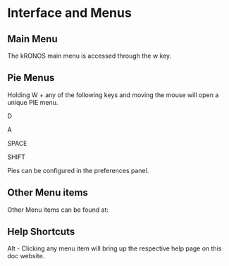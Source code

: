 # Interface and Menus



## Main Menu

The kRONOS main menu is accessed through the w key. 

## Pie Menus

Holding W + any of the following keys and moving the mouse will open a unique PIE menu.

D

A 

SPACE

SHIFT

Pies can be configured in the preferences panel.

## Other Menu items

Other Menu items can be found at:

## Help Shortcuts

Alt - Clicking any menu item will bring up the respective help page on this doc website.
